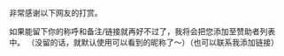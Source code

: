 非常感谢以下网友的打赏。

<SponsorsLog>
<p> 如果能留下你的称呼和备注/链接就再好不过了，我将会把您添加至赞助者列表中。 （没留的话，就默认使用可以看到的昵称了～）（也可以联系我添加链接） </p>
</SponsorsLog>